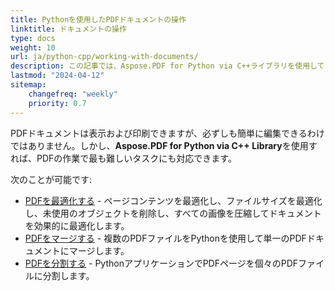 ```yaml
---
title: Pythonを使用したPDFドキュメントの操作
linktitle: ドキュメントの操作
type: docs
weight: 10
url: ja/python-cpp/working-with-documents/
description: この記事では、Aspose.PDF for Python via C++ライブラリを使用してドキュメントで行える操作について説明します。
lastmod: "2024-04-12"
sitemap:
    changefreq: "weekly"
    priority: 0.7
---
```


PDFドキュメントは表示および印刷できますが、必ずしも簡単に編集できるわけではありません。しかし、**Aspose.PDF for Python via C++ Library**を使用すれば、PDFの作業で最も難しいタスクにも対応できます。

次のことが可能です:

- [PDFを最適化する](/pdf/python-cpp/optimize-pdf/) - ページコンテンツを最適化し、ファイルサイズを最適化し、未使用のオブジェクトを削除し、すべての画像を圧縮してドキュメントを効果的に最適化します。
- [PDFをマージする](/pdf/python-cpp/merge-pdf-documents/) - 複数のPDFファイルをPythonを使用して単一のPDFドキュメントにマージします。
- [PDFを分割する](/pdf/python-cpp/split-document/) - PythonアプリケーションでPDFページを個々のPDFファイルに分割します。